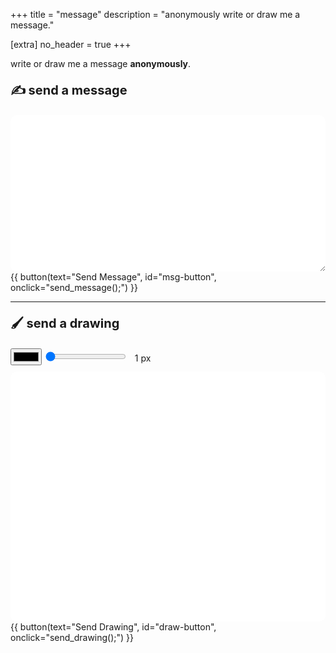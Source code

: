 +++
title = "message"
description = "anonymously write or draw me a message."

[extra]
no_header = true
+++

write or draw me a message **anonymously**.

<style>
    textarea {
        -webkit-box-sizing: border-box;
        -moz-box-sizing: border-box;
        box-sizing: border-box;
        width: 100%;
        padding: 5px;
        font-size: 20px;
        border-radius: 10px;
        border-width: 0px;
    }

    .paint-canvas {
        -webkit-box-sizing: border-box;
        -moz-box-sizing: border-box;
        box-sizing: border-box;
        width: 100%;
        height: 400px;
        background: white;
        border-width: 0px;
        border-radius: 10px;
        display: block;
        margin-top: 10px;
        touch-action: none;
    }
</style>
<div>
    <div class="center-content">
        <p style="font-size: 20px;"><strong>✍️ send a message</strong></p>
        <textarea id="message" rows="10"></textarea>
        {{ button(text="Send Message", id="msg-button", onclick="send_message();") }}
    </div>
    <hr>
    <div class="center-content">    
        <p style="font-size: 20px;"><strong>🖌️ send a drawing</strong></p>
        <input type="color" class="js-color-picker color-picker">
        <input type="range" class="js-line-range" min="1" max="72" value="1">
        &nbsp
        <label class="js-range-value">1</label> px
        <canvas class="js-paint paint-canvas"></canvas>
        {{ button(text="Send Drawing", id="draw-button", onclick="send_drawing();") }}
    </div>
</div>

<script>
    (function initializeDrawingModule() {
        const paintCanvas = document.querySelector('.js-paint');

        if (!paintCanvas) {
            console.error('[paint-canvas] Canvas element not found; drawing has been disabled.');
            return;
        }

        const context = paintCanvas.getContext('2d');
        const tempCanvas = document.createElement('canvas');
        const tempContext = tempCanvas.getContext('2d');
        const colorPicker = document.querySelector('.js-color-picker');
        const lineWidthRange = document.querySelector('.js-line-range');
        const lineWidthLabel = document.querySelector('.js-range-value');

        /**
         * Drawing module orchestrates a temporary off-screen canvas and the main canvas to create smooth
         * strokes, while ensuring the rendering space matches the device pixel ratio.
         *
         * Security considerations: logs emit only sizing metadata and configuration changes, never PII.
         */
        if (!context || !tempContext) {
            console.error('[paint-canvas] Failed to obtain a 2D rendering context; drawing has been disabled.');
            return;
        }

        let currentStrokeStyle = colorPicker ? colorPicker.value : '#000000';
        let currentLineWidth = lineWidthRange ? parseInt(lineWidthRange.value, 10) || 1 : 1;

        const logPaintEvent = (message, data = {}) => {
            console.info('[paint-canvas]', message, data);
        };

        const applyStrokeSettings = () => {
            context.lineCap = 'round';
            context.lineJoin = 'round';
            context.lineWidth = currentLineWidth;
            context.strokeStyle = currentStrokeStyle;

            tempContext.lineCap = 'round';
            tempContext.lineJoin = 'round';
            tempContext.lineWidth = currentLineWidth;
            tempContext.strokeStyle = currentStrokeStyle;
        };

        const detectMob = () => window.innerWidth <= 800;

        /**
         * Resize both canvases to follow layout changes and honour the device pixel ratio. Resetting the
         * transform on each call prevents cumulative scaling that previously displaced strokes below the
         * user's cursor.
         */
        const resizeCanvas = () => {
            const rect = paintCanvas.getBoundingClientRect();

            if (!rect.width || !rect.height) {
                console.warn('[paint-canvas] Skipping resize due to zero-sized bounding rectangle.', {
                    width: rect.width,
                    height: rect.height
                });
                return;
            }

            const dpr = window.devicePixelRatio || 1;

            paintCanvas.width = rect.width * dpr;
            paintCanvas.height = rect.height * dpr;
            tempCanvas.width = rect.width * dpr;
            tempCanvas.height = rect.height * dpr;

            paintCanvas.style.width = `${rect.width}px`;
            paintCanvas.style.height = `${rect.height}px`;
            tempCanvas.style.width = `${rect.width}px`;
            tempCanvas.style.height = `${rect.height}px`;

            context.setTransform(1, 0, 0, 1, 0, 0);
            tempContext.setTransform(1, 0, 0, 1, 0, 0);

            context.scale(dpr, dpr);
            tempContext.scale(dpr, dpr);

            applyStrokeSettings();

            logPaintEvent('Canvas resized', {
                width: rect.width,
                height: rect.height,
                dpr
            });
        };

        if (detectMob()) {
            paintCanvas.style.height = '320px';
        }

        if (colorPicker) {
            colorPicker.addEventListener('change', event => {
                currentStrokeStyle = event.target.value;
                applyStrokeSettings();
                logPaintEvent('Stroke colour changed', { stroke: currentStrokeStyle });
            });
        }

        if (lineWidthRange && lineWidthLabel) {
            lineWidthLabel.innerHTML = currentLineWidth;
            lineWidthRange.addEventListener('input', event => {
                const width = parseInt(event.target.value, 10) || 1;
                currentLineWidth = width;
                lineWidthLabel.innerHTML = width;
                applyStrokeSettings();
                logPaintEvent('Line width changed', { width: currentLineWidth });
            });
        }

        applyStrokeSettings();

        if (document.readyState === 'loading') {
            document.addEventListener('DOMContentLoaded', () => {
                resizeCanvas();
                setTimeout(resizeCanvas, 100);
            });
        } else {
            resizeCanvas();
            setTimeout(resizeCanvas, 100);
        }

        window.addEventListener('resize', resizeCanvas);

        let isDrawing = false;
        let points = [];
        let savedImageData = null;

        /**
         * Convert a pointer event into canvas-relative coordinates using CSS pixels so the drawing logic can
         * stay agnostic of the backing store resolution.
         */
        const getPointerPosition = (canvas, evt) => {
            const rect = canvas.getBoundingClientRect();
            if ('touches' in evt && evt.touches.length) {
                const touch = evt.touches[0];
                return {
                    x: touch.clientX - rect.left,
                    y: touch.clientY - rect.top
                };
            }

            return {
                x: evt.clientX - rect.left,
                y: evt.clientY - rect.top
            };
        };

        /**
         * Render a smoothed stroke following the historical pointer trail, using quadratic curves for a
         * natural brush appearance.
         */
        const drawSmoothLine = (inputPoints, ctx) => {
            if (inputPoints.length === 0) {
                return;
            }

            ctx.beginPath();
            ctx.moveTo(inputPoints[0].x, inputPoints[0].y);

            for (let i = 1; i < inputPoints.length - 2; i++) {
                const xc = (inputPoints[i].x + inputPoints[i + 1].x) / 2;
                const yc = (inputPoints[i].y + inputPoints[i + 1].y) / 2;
                ctx.quadraticCurveTo(inputPoints[i].x, inputPoints[i].y, xc, yc);
            }

            if (inputPoints.length > 2) {
                const last = inputPoints.length - 1;
                ctx.quadraticCurveTo(inputPoints[last - 1].x, inputPoints[last - 1].y, inputPoints[last].x, inputPoints[last].y);
            }

            ctx.stroke();
        };

        const startDrawing = event => {
            isDrawing = true;
            points = [];
            points.push(getPointerPosition(paintCanvas, event));
            savedImageData = context.getImageData(0, 0, paintCanvas.width, paintCanvas.height);
        };

        const draw = event => {
            if (!isDrawing) {
                return;
            }

            event.preventDefault();
            points.push(getPointerPosition(paintCanvas, event));

            if (savedImageData) {
                context.putImageData(savedImageData, 0, 0);
            }

            drawSmoothLine(points, context);
        };

        const stopDrawing = () => {
            if (!isDrawing) {
                return;
            }

            isDrawing = false;
            
            if (savedImageData) {
                context.putImageData(savedImageData, 0, 0);
            }
            
            drawSmoothLine(points, context);
            points = [];
            savedImageData = null;
        };

        paintCanvas.addEventListener('mousedown', startDrawing);
        paintCanvas.addEventListener('mousemove', draw);
        paintCanvas.addEventListener('mouseup', stopDrawing);
        paintCanvas.addEventListener('mouseout', stopDrawing);

        paintCanvas.addEventListener('touchstart', startDrawing);
        paintCanvas.addEventListener('touchmove', draw);
        paintCanvas.addEventListener('touchend', stopDrawing);

        const API_URL = 'https://api.mufeedvh.com';

        let lastSentMessage = null;
        let lastSentDrawing = null;
        let isSendingMessage = false;
        let isSendingDrawing = false;

        const send_message = () => {
            if (isSendingMessage) {
                return;
            }

            const message = document.getElementById('message').value;
            const button = document.getElementById('msg-button');

            if (lastSentMessage !== null && message === lastSentMessage) {
                button.style.backgroundColor = '#ffa500';
                button.style.color = 'white';
                button.innerHTML = 'Message already sent';
                return;
            }

            isSendingMessage = true;
            button.disabled = true;
            button.style.backgroundColor = '#808080';
            button.innerHTML = 'Sending...';

            const xhttp = new XMLHttpRequest();

            xhttp.onreadystatechange = function() {
                if (this.readyState === 4 && this.status === 200) {
                    const token = JSON.parse(this.responseText).token;
                    console.log('acquired token: ' + token);

                    const innerXhttp = new XMLHttpRequest();
                    const url = API_URL + '/message';

                    innerXhttp.onreadystatechange = function() {
                        if (this.readyState === 4 && this.status === 200) {
                            lastSentMessage = message;
                            button.style.backgroundColor = 'lightgreen';
                            button.style.color = 'black';
                            button.innerHTML = JSON.parse(innerXhttp.responseText).message;
                            button.disabled = false;
                            isSendingMessage = false;
                        } else if (this.readyState === 4 && this.status !== 200) {
                            button.style.color = 'white';
                            button.style.backgroundColor = 'red';
                            button.innerHTML = 'Failed to send message';
                            button.disabled = false;
                            isSendingMessage = false;
                        }
                    };

                    innerXhttp.open('POST', url);
                    innerXhttp.setRequestHeader('Content-Type', 'application/json; charset=UTF-8');
                    innerXhttp.send(JSON.stringify({
                        'token': token,
                        'message': message
                    }));
                } else if (this.readyState === 4 && this.status !== 200) {
                    button.style.color = 'white';
                    button.style.backgroundColor = 'red';
                    button.innerHTML = 'Failed to get token';
                    button.disabled = false;
                    isSendingMessage = false;
                }
            };

            xhttp.open('GET', API_URL + '/get_token', true);
            xhttp.send();
        };

        const send_drawing = () => {
            if (isSendingDrawing) {
                return;
            }

            const drawingData = paintCanvas.toDataURL();
            const button = document.getElementById('draw-button');

            if (lastSentDrawing !== null && drawingData === lastSentDrawing) {
                button.style.backgroundColor = '#ffa500';
                button.style.color = 'white';
                button.innerHTML = 'Drawing already sent';
                return;
            }

            isSendingDrawing = true;
            button.disabled = true;
            button.style.backgroundColor = '#808080';
            button.innerHTML = 'Sending...';

            const xhttp = new XMLHttpRequest();

            xhttp.onreadystatechange = function() {
                if (this.readyState === 4 && this.status === 200) {
                    const token = JSON.parse(this.responseText).token;
                    console.log('acquired token: ' + token);

                    const innerXhttp = new XMLHttpRequest();
                    const url = API_URL + '/drawing';

                    innerXhttp.onreadystatechange = function() {
                        if (this.readyState === 4 && this.status === 200) {
                            lastSentDrawing = drawingData;
                            button.style.backgroundColor = 'lightgreen';
                            button.style.color = 'black';
                            button.innerHTML = JSON.parse(innerXhttp.responseText).message;
                            button.disabled = false;
                            isSendingDrawing = false;
                        } else if (this.readyState === 4 && this.status !== 200) {
                            button.style.color = 'white';
                            button.style.backgroundColor = 'red';
                            button.innerHTML = 'Failed to send drawing';
                            button.disabled = false;
                            isSendingDrawing = false;
                        }
                    };

                    innerXhttp.open('POST', url);
                    innerXhttp.setRequestHeader('Content-Type', 'application/json; charset=UTF-8');
                    innerXhttp.send(JSON.stringify({
                        'token': token,
                        'message': drawingData
                    }));
                } else if (this.readyState === 4 && this.status !== 200) {
                    button.style.color = 'white';
                    button.style.backgroundColor = 'red';
                    button.innerHTML = 'Failed to get token';
                    button.disabled = false;
                    isSendingDrawing = false;
                }
            };

            xhttp.open('GET', API_URL + '/get_token', true);
            xhttp.send();
        };

        window.send_message = send_message;
        window.send_drawing = send_drawing;
    })();
</script>